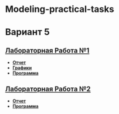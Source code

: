 # Modeling-practical-tasks

# Вариант 5

## **[Лабораторная Работа №1](Lab_1)**
- **[Отчет](Lab_1/MOD_LR1_KOLYAN.pdf)**
- **[Графики](Lab_1/MOD_LR1_xlsx_KOLYAN.pdf)**
- **[Программа](Lab_1/Lab_1.py)**

## **[Лабораторная Работа №2](Lab_2)**
- **[Отчет](Lab_2/MOD_LR2_KOLYAN.pdf)**
- **[Программа](Lab_2/Lab_2.py)**
